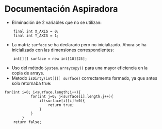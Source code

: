 # Documentación Aspiradora

- Eliminación de 2 variables que no se utilizan:<br>
```
    final int X_AXIS = 0;
    final int Y_AXIS = 1;
```
- La matriz `surface` se ha declarado pero no inicializado. Ahora se ha inicializado con las dimensiones correspondientes: <br>
```
    int[][] surface = new int[10][25];
```
- Uso del método  `System.arraycopy()` para una mayor eficiencia en la copia de arrays.
- Metodo `isDirty(int[][] surface)` correctamente formado, ya que antes solo retornaba true:<br>
```
for(int i=0; i<surface.length;i++){
            for(int j=0; j<surface[i].length;j++){
                if(surface[i][i]!=0){
                    return true;
                }
            }
        }
    return false;
```